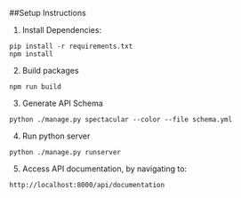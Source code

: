 ##Setup Instructions

1) Install Dependencies:
```
pip install -r requirements.txt
npm install
```

2) Build packages
```
npm run build
```

3) Generate API Schema
```
python ./manage.py spectacular --color --file schema.yml
```

4) Run python server
```
python ./manage.py runserver
```

5) Access API documentation, by navigating to:
```
http://localhost:8000/api/documentation
```